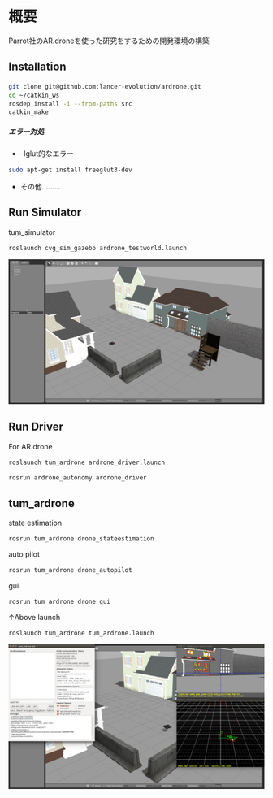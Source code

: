 # 概要

Parrot社のAR.droneを使った研究をするための開発環境の構築

## Installation

```bash
git clone git@github.com:lancer-evolution/ardrone.git
cd ~/catkin_ws
rosdep install -i --from-paths src
catkin_make
```
##### エラー対処

* -lglut的なエラー
```bash
sudo apt-get install freeglut3-dev
```
* その他.........

## Run Simulator

tum_simulator
```bash
roslaunch cvg_sim_gazebo ardrone_testworld.launch
```
![](/pict/sim.png)

## Run Driver

For AR.drone
```bash
roslaunch tum_ardrone ardrone_driver.launch
```
```bash
rosrun ardrone_autonomy ardrone_driver
```
## tum_ardrone

state estimation
```bash
rosrun tum_ardrone drone_stateestimation
```
auto pilot
```bash
rosrun tum_ardrone drone_autopilot
```
gui
```bash
rosrun tum_ardrone drone_gui
```
↑Above launch
```bash
roslaunch tum_ardrone tum_ardrone.launch
```
![](/pict/autopilot.png)



